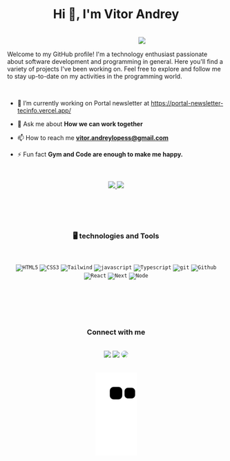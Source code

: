 <h1 align="center">Hi 👋, I'm Vitor Andrey</h1>
<br />

<img width="200em" align="right" src="https://user-images.githubusercontent.com/114686823/233509824-176d49c0-b780-4e73-9295-8bbc2eabd7b0.png" />
<br/>

<p>
 Welcome to my GitHub profile! I'm a technology enthusiast passionate about software development and programming in general. Here you'll find a variety of projects I've been working on. Feel free to explore and follow me to stay up-to-date on my activities in the programming world.
</p>
<br/>

- 🔭 I’m currently working on Portal newsletter at https://portal-newsletter-tecinfo.vercel.app/

- 💬 Ask me about **How we can work together**

- 📫 How to reach me **vitor.andreylopess@gmail.com**

- ⚡ Fun fact **Gym and Code are enough to make me happy.**
<br />

<div align="center">
 <br />
 
<a href="https://github.com/VitorAndrey">
  <img height="160em" src="https://github-readme-stats.vercel.app/api?username=VitorAndrey&show_icons=true&theme=algolia" />
  <img height="160em" src="https://github-readme-stats-eight-theta.vercel.app/api/top-langs/?username=VitorAndrey&layout=compact&langs_count=8&theme=algolia"/>
</a>
</div> 
<br />

#
<br />

<h3 align="center">🖥️ technologies and Tools</h3>
<br />

<p align="center">
 <code><img width="40px" src="https://cdn.jsdelivr.net/gh/devicons/devicon/icons/html5/html5-plain.svg" title = "HTML5"/></code>
 <code><img width="40px" src="https://cdn.jsdelivr.net/gh/devicons/devicon/icons/css3/css3-plain.svg" title = "CSS3"/></code>
 <code><img width="40px" src="https://cdn.jsdelivr.net/gh/devicons/devicon/icons/tailwindcss/tailwindcss-plain.svg" title = "Tailwind"/></code>
 <code><img width="40px" src="https://cdn.jsdelivr.net/gh/devicons/devicon/icons/javascript/javascript-plain.svg" title = "javascript"/></code>
 <code><img width="40px" src="https://cdn.jsdelivr.net/gh/devicons/devicon/icons/typescript/typescript-plain.svg" title = "Typescript"/></code>
 <code><img width="40px" src="https://cdn.jsdelivr.net/gh/devicons/devicon/icons/git/git-original.svg" title = "git"/></code>
 <code><img width="40px" src="https://cdn.jsdelivr.net/gh/devicons/devicon/icons/github/github-original.svg" title = "Github"/></code>
 <code><img width="40px" src="https://cdn.jsdelivr.net/gh/devicons/devicon/icons/react/react-original.svg" title = "React"/></code>
 <code><img width="40px" src="https://cdn.jsdelivr.net/gh/devicons/devicon/icons/nextjs/nextjs-original.svg" title = "Next"/></code>
 <code><img width="40px" src="https://cdn.jsdelivr.net/gh/devicons/devicon/icons/nodejs/nodejs-original.svg" title = "Node"/></code>
</p>
<br />

#
<br />

<h3 align="center">Connect with me</h3>
<br />

<div align="center">  
 <a href="https://instagram.com/vitorandrey_biz" target="_blank"><img src="https://img.shields.io/badge/-Instagram-%23E4405F?style=for-the-badge&logo=instagram&logoColor=white" /></a>
 <a href = "mailto:vitor.andreylopess@gmail.com"> <img src="https://img.shields.io/badge/-Gmail-%23333?style=for-the-badge&logo=gmail&logoColor=white" target="_blank" /></a>
  <a href="https://www.linkedin.com/in/vitor-andrey-676869271/" target="_blank"><img src="https://img.shields.io/badge/-LinkedIn-%230077B5?style=for-the-badge&logo=linkedin&logoColor=white" style="border-radius: 30px" target="_blank" /></a> 
 </div>
<br />

<div align="center">
 
![snake gif](https://github.com/VitorAndrey/VitorAndrey/blob/output/github-contribution-grid-snake.svg)
 
<div >

